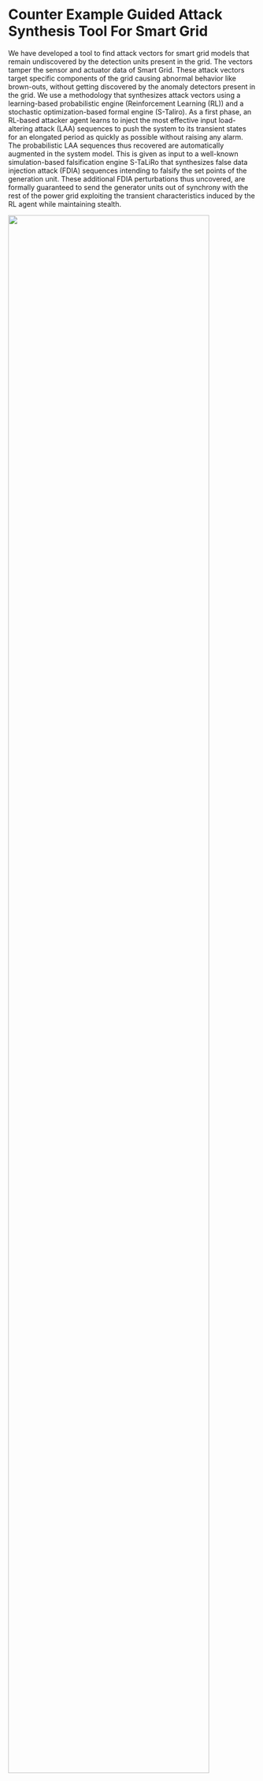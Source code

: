 # Counter Example Guided Attack Synthesis Tool For Smart Grid
We have developed a tool to find attack vectors for smart grid models that remain undiscovered by the detection units present in the grid. The vectors tamper the sensor and actuator data of Smart Grid. These attack vectors target specific components of the grid causing abnormal behavior like brown-outs, without getting discovered by the anomaly detectors present in the grid. We use a methodology that synthesizes attack vectors using a learning-based probabilistic engine (Reinforcement Learning (RL)) and a stochastic optimization-based formal engine (S-Taliro). As a first phase, an RL-based attacker agent learns to inject the most effective input load-altering attack (LAA) sequences to push the system to its transient states for an elongated period as quickly as possible without raising any alarm. The probabilistic LAA sequences thus recovered are automatically augmented in the system model. This is given as input to a well-known simulation-based falsification engine S-TaLiRo that synthesizes false data injection attack (FDIA) sequences intending to falsify the set points of the generation unit. These additional FDIA perturbations thus uncovered, are formally guaranteed to send the generator units out of synchrony with the rest of the power grid exploiting the transient characteristics induced by the RL agent while maintaining stealth.

<img src="https://user-images.githubusercontent.com/103938112/213864878-fcb931a9-4dee-45d2-a4dd-b076f14dfa48.png" width="90%" height="90%"></br>

# Comaprison of our tool with State of the Art

1.	We compare the attack model developed in our work with that of [9] for IEEE (5, 9, 14 and 39) bus test cases.
2.	We use the metric Time To Emergence (TTE) to evaluate our comparison.
3.	TTE is the time from the onset of an attack sequence to the first time instant when the change in frequency (∆ω), in a power grid is out of the safety region (εL, εU). Where, εL = −0.5Hz and εU = 0.5Hz (refer [9]).
4.	An attack is considered to be more effective if it takes minimum TTE to push the grid frequency out of the safety range.
5.	The TTE metrics for the two attack model are tabulated below.<br />
![ComparisonTable](https://user-images.githubusercontent.com/103938112/213844734-af3ce39d-4c57-4179-9d8e-3354a43c5823.png)

6. The frequency deviation of power grid along with the TTE for the two attack models are demonstrated below.</br> 

<img src="https://user-images.githubusercontent.com/103938112/213830897-f5c68617-a435-4099-87d0-959be5135a80.png" width="85%" height="80%"></br>
The above picture depicts the TTE for an IEEE 5 Bus power grid for both the attack models. The TTE for our case is 0.7 seconds while that for [9] is 2.5 seconds.  

<img src="https://user-images.githubusercontent.com/103938112/213830986-ae446338-b61c-4b45-ba2b-f4447661a72c.png" width="85%" height="80%"></br>
The above picture depicts the TTE for an IEEE 9 Bus power grid for both the attack models. The TTE for our case is 0.1 seconds while that for [9] is 0.7 seconds. 


<img src="https://user-images.githubusercontent.com/103938112/213831003-325b61a6-446e-4b1e-8deb-6bfb584e05ef.png" width="85%" height="80%"></br>
The above picture depicts the TTE for an IEEE 14 Bus power grid for both the attack models. The TTE for our case is 0.1 seconds while that for [9] is 1.93 seconds. 

<img src="https://user-images.githubusercontent.com/103938112/213831027-b81399e8-04cc-44c5-a104-89b4ddf707b9.png" width="85%" height="80%"></br>
The above picture depicts the TTE for an IEEE 39 Bus power grid for both the attack models. The TTE for our case is 34.08 seconds while that for [9] is 41.75 seconds. 

All the above comparisons justify that our attack model is more effective and faster in making a power grid unstable compared to the state-of-the-art. 

# Prerequisite (for running the tool):
* Platform: 32/64 bit Windows Opersting System
* External Tools: Matlab R2021a
* Other Requirements: S-taliro tool-box https://sites.google.com/a/asu.edu/s-taliro/s-taliro , Matlab Reinforcement Learning Toolbox
* Setup S-taliro toolbox by pasting "setup_staliro.m" command in the Matlab command window.
* Copy all the .mat files from folder mat_files and simulink models from folder rl_models_simulink in the repository to the path C:\trunk\demos\SystemModelsAndData
* Copy staliro_gui.m and staliro_gui.fig to the path C:\trunk
* Load all the .mat files from C:\trunk\demos\SystemModelsAndData into the matlab workspace.
* Run "H = staliro_gui" in matlab command window to open the Graphical User Interface (GUI)

# Demonstration of the Graphical User Interface (GUI) tool:
**Step 1:**
The user uploads his/her power grid simulink model (in .mdl format) (eg. IEEE5bus.mdl, IEEE9bus.mdl, IEEE14bus.mdl, IEEE39bus.mdl) to the tool by pressing the Select Model button. The file explorer button pops up from where the user can select his/her power grid simulink model.<br />
![Presentation_gui_tool pptx](https://user-images.githubusercontent.com/96375883/213867905-e1ab54ed-1125-408a-8848-b14e6cfaf77a.svg)<br />
![Screenshot 2023-01-21 100606](https://user-images.githubusercontent.com/103938112/213847320-e21604a5-b92b-43b1-9408-130dc4ca08a2.png)
**Step 2:**
Next in the specification tab, the user enters the safety properties for the power grid (i.e, the upper and lower bound limit for power grid frequency) and set the point value for the detection unit in the grid in the form of Metric Temporal Logic (MTL) equation. <br />
![Presentation_gui_tool pptx](https://user-images.githubusercontent.com/96375883/213867833-d433439a-172a-43e7-b67f-c401ae72176e.svg)<br />
![specification](https://user-images.githubusercontent.com/96375883/213866926-e5e6ed3a-d5e0-41cc-afad-8b4b1b15e53a.png)<br />
In the above figure r1 represents upper safety limit for grid frequency and r2 represents lower safety limit for grid frequency. r3 represents the threshold value for the residue based detection unit.

**Step 3:**
In the Predicate settings tab, the user maps the logic specification in step 2 to the predicates over the output space of the model.
For example, Suppose there are two outputs x = [y1,y2]. Where let y1 be the frequency of a generator in the grid and y2 is the residue value of the detection unit attached to that generator.
 Predicate r1 checks if y1 < = b1 (b1 is a constraint).
 therefore matrix A = [1 0] such that Ax <= b1
 similarly to check y1 >= b2 (b2 is a constraint) , A = [-1 0]  such that -Ax <= -b2 which implies Ax >= b2.
![Presentation_gui_tool pptx](https://user-images.githubusercontent.com/96375883/213867983-ad64e988-15ca-46ae-918d-51dd2aefd837.svg)<br />
![Screenshot 2023-01-21 175257](https://user-images.githubusercontent.com/96375883/213866744-8742c049-158a-44ee-8ce1-5405ef4fcfd3.png)
 
 **Step 4:**
 Next the user specifies which IEEE bus architecture did he/she upload. This step is crucial as it maps the trained RL agent with the S-Taliro tool. 
![Presentation_gui_tool pptx (1)](https://user-images.githubusercontent.com/96375883/213868046-308bee56-3368-4d54-864c-a5eb2fb96e3e.svg)<br />
![bus_architecture](https://user-images.githubusercontent.com/96375883/213867082-b319fd4e-5c9a-42d6-8097-52f9b76e4f53.png)<br />

**Step 5:**
The user specifies how many times the simulink model will execute by pressing the Number of run button
![Presentation_gui_tool pptx](https://user-images.githubusercontent.com/96375883/213868412-cb3ca0f3-3bcd-4be7-acd0-d57eec060e5f.svg)<br />
![Screenshot_20230121_133607](https://user-images.githubusercontent.com/96375883/213867174-4dcd52fc-9b52-4d9e-98e2-bcd241a37204.png)<br />

**Step 6:**
In this step the user specifies the time duration in seconds for which the simulation is to be continued by pressing the Simulation Time tab.
![Presentation_gui_tool pptx](https://user-images.githubusercontent.com/96375883/213868630-b11035c4-5cb3-4a09-8b0f-1bea9f8a9c80.svg)<br />
![Screenshot_20230121_133627](https://user-images.githubusercontent.com/96375883/213867221-523b208a-e61e-4614-9ccf-178ec20d99f7.png)<br />

**Step 7:**
The user choses a solver for the simulink model using this tab.</br>
![Presentation_gui_tool pptx (1)](https://user-images.githubusercontent.com/96375883/213868879-961e436c-b6e3-49ca-9a2c-1b3b7178d105.svg)<br />
![Screenshot_20230121_133650](https://user-images.githubusercontent.com/96375883/213867273-31b91070-2ef0-430b-9d1f-862e09ea75f6.png)<br />

**Step 8:**
Next the time step at which the model will be executed is specified by the user in the Sample Time tab.</br>
![Presentation_gui_tool pptx](https://user-images.githubusercontent.com/96375883/213868786-e7868ba6-9201-44c9-a4b7-8f8188bf4427.svg)<br />
![Screenshot_20230121_133713](https://user-images.githubusercontent.com/96375883/213867312-332964d8-fbe6-465d-9bad-8c3cd6976184.png)<br />

**Step 9:**
The initial value for false data generation is specified by the user in this tab.</br> 
![seed](https://user-images.githubusercontent.com/103938112/213870862-d6677280-5213-4835-a529-a038c2518a61.png)
![Screenshot_20230121_133735](https://user-images.githubusercontent.com/96375883/213867349-437b66a0-4095-4d45-ae02-092a9398071f.png)

**Step 10:**
Here in InputMin and InputMax the user specifies the input range for false-data injection, in Control Points tab the samples points for false-data injection is selected by the user, in interpolation type the user specifies how to insert false-data in the simulation time.</br> 
![inputs](https://user-images.githubusercontent.com/96375883/213867400-c0e01f57-daae-4e9f-a124-1843e95e6a72.png)

**Step 11:**
Finally the user starts the simulation by pressing the run simulation button.</br>
![Screenshot_20230121_142611](https://user-images.githubusercontent.com/96375883/213867426-34a240ae-ca6f-4ee0-8539-43c37711faed.png)

